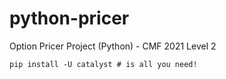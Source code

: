 # python-pricer
Option Pricer Project (Python) - CMF 2021 Level 2

```angular2
pip install -U catalyst # is all you need!
```
